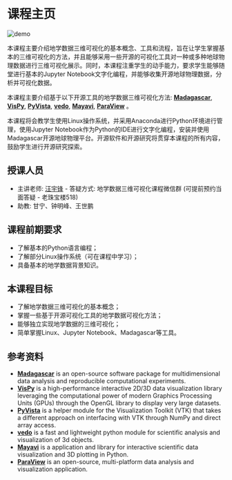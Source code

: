 # 课程主页
![demo](./课程笔记/figs/demo.gif)

本课程主要介绍地学数据三维可视化的基本概念、工具和流程，旨在让学生掌握基本的三维可视化的方法，并且能够采用一些开源的可视化工具对一种或多种地球物理数据进行三维可视化展示。同时，本课程注重学生的动手能力，要求学生能够随堂进行基本的Jupyter Notebook文字化编程，并能够收集开源地球物理数据，分析并可视化数据。

本课程主要介绍基于以下开源工具的地学数据三维可视化方法: [**Madagascar**](https://reproducibility.org/wiki/Main_Page), [**VisPy**](https://vispy.org/), [**PyVista**](https://docs.pyvista.org/), [**vedo**](https://vedo.embl.es/#refs), [**Mayavi**](https://docs.enthought.com/mayavi/mayavi/), [**ParaView**](https://www.paraview.org/) 。

本课程将会教学生使用Linux操作系统，并采用Anaconda进行Python环境进行管理，使用Jupyter Notebook作为Python的IDE进行文字化编程，安装并使用Madagascar开源地球物理平台。开源软件和开源研究将贯穿本课程的所有内容，鼓励学生进行开源研究探索。

## 授课人员

- 主讲老师: [汪宇锋](http://grzy.cug.edu.cn/wangyufeng) - 答疑方式: 地学数据三维可视化课程微信群 (可提前预约当面答疑 - 老珠宝楼518)
- 助教: 甘宁、钟明峰、王世鹏

## 课程前期要求

- 了解基本的Python语言编程；
- 了解部分Linux操作系统（可在课程中学习）；
- 具备基本的地学数据背景知识。

## 本课程目标

- 了解地学数据三维可视化的基本概念；
- 掌握一些基于开源可视化工具的地学数据可视化方法；
- 能够独立实现地学数据的三维可视化；
- 简单掌握Linux、Jupyter Notebook、Madagascar等工具。

## 参考资料

- [**Madagascar**](https://reproducibility.org/wiki/Main_Page) is an open-source software package for multidimensional data analysis and reproducible computational experiments.
- [**VisPy**](https://vispy.org/) is a high-performance interactive 2D/3D data visualization library leveraging the computational power of modern Graphics Processing Units (GPUs) through the OpenGL library to display very large datasets.
- [**PyVista**](https://docs.pyvista.org/) is a helper module for the Visualization Toolkit (VTK) that takes a different approach on interfacing with VTK through NumPy and direct array access.
- [**vedo**](https://vedo.embl.es/#refs) is a fast and lightweight python module for scientific analysis and visualization of 3d objects.   
- [**Mayavi**](https://docs.enthought.com/mayavi/mayavi/) is a application and library for interactive scientific data visualization and 3D plotting in Python.
- [**ParaView**](https://www.paraview.org/) is an open-source, multi-platform data analysis and visualization application.
